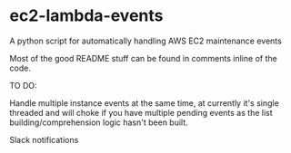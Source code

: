 # ec2-lambda-events
A python script for automatically handling AWS EC2 maintenance events


Most of the good README stuff can be found in comments inline of the code. 



TO DO: 

Handle multiple instance events at the same time, at currently it's single threaded and will choke if you have multiple pending events as the list building/comprehension logic hasn't been built. 

Slack notifications 
